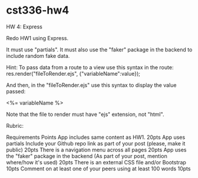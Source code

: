 # cst336-hw4

HW 4: Express

Redo HW1 using Express. 

It must use "partials". 
It must also use the "faker" package in the backend to include random fake data.

Hint:  To pass data from a route to a view use this syntax in the route:
res.render("fileToRender.ejs", {"variableName":value});

And then, in the "fileToRender.ejs" use this syntax to display the value passed:

<%= variableName %>

Note that the file to render must have "ejs" extension, not "html".

Rubric:

Requirements	Points
App includes same content as HW1. 20pts
App uses partials Include your Github repo link as part of your post (please, make it public)	20pts
There is a navigation menu across all pages 20pts
App uses the "faker" package in the backend (As part of your post, mention where/how it's used) 20pts
There is an external CSS file and/or Bootstrap	10pts
Comment on at least one of your peers using at least 100 words 	10pts
